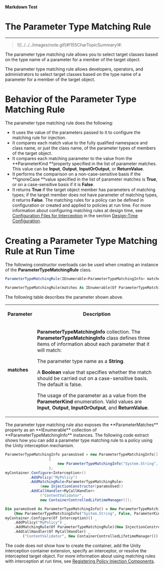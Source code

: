 ﻿---
Source File Name: 75-Interception.docx
AssetID: ff549bb6-e05a-4ea9-82e8-11516e1eafea
Title: The Parameter Type Matching Rule
Order In ToC: 2\6\1\6
Output Filename: 2\6\1\6_The Parameter Type Matching Rule.markdown
---

#### Markdown Test ####
# The Parameter Type Matching Rule #
----------


> ![(../../../images/note.gif)#!155CharTopicSummary!#:
> 
The parameter type matching rule allows you to select target classes based on the type name of a parameter for a member of the target object.

The parameter type matching rule allows developers, operators, and administrators to select target classes based on the type name of a parameter for a member of the target object.  

# Behavior of the Parameter Type Matching Rule #
The parameter type matching rule does the following:  
+ It uses the value of the parameters passed to it to configure the matching rule for injection.
+ It compares each match value to the fully qualified namespace and class name, or just the class name, of the parameter types of members of the target object.
+ It compares each matching parameter to the value from the **ParameterKind **property specified in the list of parameter matches. This value can be **Input**, **Output**, **InputOrOutput**, or **ReturnValue**.
+ It performs the comparison on a non-case-sensitive basis if the **ignoreCase **value specified in the list of parameter matches is **True**, or on a case-sensitive basis if it is **False**. 
+ It returns **True** if the target object member has parameters of matching types; if the target member does not have parameter of matching types, it returns **False**. 
The matching rules for a policy can be defined in configuration or created and applied to policies at run time. For more information about configuring matching rules at design time, see [Configuration Files for Interception](test-markdown_af2f3726-4a3e-4e31-8f97-ebca0db3d907.html) in the section [Design-Time Configuration](test-markdown_d084d31d-6894-4cd3-ab6b-40f7a69899b2.html).  

# Creating a Parameter Type Matching Rule at Run Time #
The following constructor overloads can be used when creating an instance of the **ParameterTypeMatchingRule** class.  

```csharp
ParameterTypeMatchingRule(IEnumerable<ParameterTypeMatchingInfo> matches)
```


```vb
ParameterTypeMatchingRule(matches As IEnumerable(Of ParameterTypeMatchingInfo))
```

The following table describes the parameter shown above.  
<table xmlns:xlink="http://www.w3.org/1999/xlink"><tr><th><p>Parameter</p></th><th><p>Description</p></th></tr><tr><td><p><b>matches</b></p></td><td><p><b>ParameterTypeMatchingInfo</b> collection.<b> </b>The <b>ParameterTypeMatchingInfo</b> class defines three items of information about each parameter that it will match:</p><p>The parameter type name as a <b>String</b>. </p><p>A <b>Boolean</b> value that specifies whether the match should be carried out on a case-sensitive basis. The default is false.</p><p>The usage of the parameter as a value from the <b>ParameterKind</b> enumeration. Valid values are <b>Input</b>, <b>Output</b>, <b>InputOrOutput</b>, and <b>ReturnValue</b>.</p></td></tr></table>
The parameter type matching rule also exposes the **ParameterMatches** property as an **IEnumerable** collection of **ParameterTypeMatchingInfo** instances.  
The following code extract shows how you can add a parameter type matching rule to a policy using the Unity interception mechanism.  

```csharp
ParameterTypeMatchingInfo paramsUsed = new ParameterTypeMatchingInfo[]
                    {
                        new ParameterTypeMatchingInfo("System.String", false, ParameterKind.Input)
                    };
myContainer.Configure<Interception>()
           .AddPolicy("MyPolicy")
           .AddMatchingRule<ParameterTypeMatchingRule>
                (new InjectionConstructor(paramsUsed))
           .AddCallHandler<MyCallHandler>
                ("ContentValidator", 
                new ContainerControlledLifetimeManager());
```


```vb
Dim paramsUsed As ParameterTypeMatchingInfo() = New ParameterTypeMatchingInfo() _
    {New ParameterTypeMatchingInfo("System.String", False, ParameterKind.Input)}
myContainer.Configure(Of Interception)() _
    .AddPolicy("MyPolicy") _
    .AddMatchingRule(Of ParameterTypeMatchingRule)(New InjectionConstructor(paramsUsed)) _
    .AddCallHandler(Of MyCallHandler) _
        ("ContentValidator", New ContainerControlledLifetimeManager())


```

The code does not show how to create the container, add the Unity interception container extension, specify an interceptor, or resolve the intercepted target object. For more information about using matching rules with interception at run time, see [Registering Policy Injection Components](test-markdown_2090aa6d-38c7-4527-a211-aa4fa966e855.html).  


